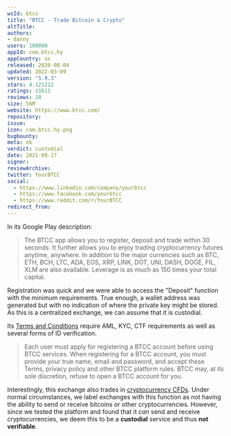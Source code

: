 ```yaml
---
wsId: btcc
title: "BTCC - Trade Bitcoin & Crypto"
altTitle: 
authors:
- danny
users: 100000
appId: com.btcc.hy
appCountry: us
released: 2020-08-04
updated: 2022-03-09
version: "5.9.3"
stars: 4.121212
ratings: 11611
reviews: 28
size: 56M
website: https://www.btcc.com/
repository: 
issue: 
icon: com.btcc.hy.png
bugbounty: 
meta: ok
verdict: custodial
date: 2021-09-17
signer: 
reviewArchive:
twitter: YourBTCC
social:
  - https://www.linkedin.com/company/yourbtcc
  - https://www.facebook.com/yourbtcc
  - https://www.reddit.com/r/YourBTCC
redirect_from:
---
```


In its Google Play description:

>The BTCC app allows you to register, deposit and trade within 30 seconds. It further allows you to enjoy trading cryptocurrency futures anytime, anywhere.
In addition to the major currencies such as BTC, ETH, BCH, LTC, ADA, EOS, XRP,
LINK, DOT, UNI, DASH, DOGE, FIL, XLM are also available. Leverage is as much as 150 times your total capital.

Registration was quick and we were able to access the "Deposit" function with the minimum requirements. True enough, a wallet address was generated but with no indication of where the private key might be stored. As this is a centralized exchange, we can assume that it is custodial.

Its [Terms and Conditions](https://www.btcc.com/detail/142638.html) require AML, KYC, CTF requirements as well as several forms of ID verification. 

>Each user must apply for registering a BTCC account before using BTCC services. When registering for a BTCC account, you must provide your true name, email and password, and accept these Terms, privacy policy and other BTCC platform rules. BTCC may, at its sole discretion, refuse to open a BTCC account for you.

Interestingly, this exchange also trades in [cryptocurrency CFDs](https://www.btcc.com/blog/trade-cryptocurrency-with-cfds/). Under normal circumstances, we label exchanges with this function as not having the ability to send or receive bitcoins or other cryptocurrencies. However, since we tested the platform and found that it *can* send and receive cryptocurrencies, we deem this to be a **custodial** service and thus **not verifiable**.